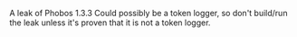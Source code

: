 A leak of Phobos 1.3.3
Could possibly be a token logger, so don't build/run the leak unless it's proven that it is not a token logger.
